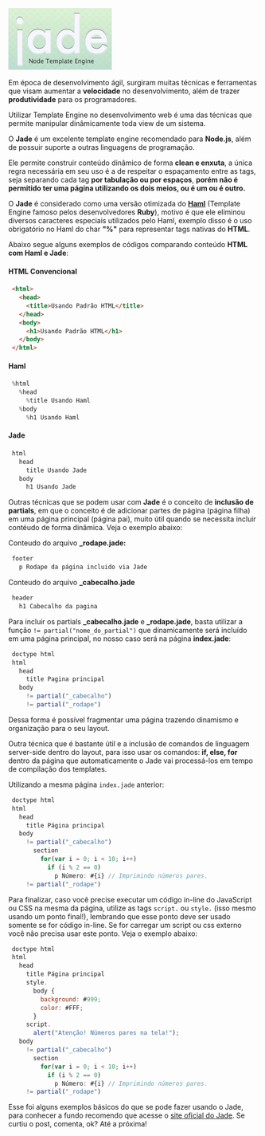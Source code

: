 ![Jade Template Engine](../images/jade-logo.jpg "Jade Template Engine")

Em época de desenvolvimento ágil, surgiram muitas técnicas e ferramentas que visam aumentar a **velocidade** no desenvolvimento, além de trazer **produtividade** para os programadores.

Utilizar Template Engine no desenvolvimento web é uma das técnicas que permite manipular dinâmicamente toda view de um sistema.

O **Jade** é um excelente template engine recomendado para **Node.js**, além de possuir suporte a outras linguagens de programação.

Ele permite construir conteúdo dinâmico de forma **clean e enxuta**, a única regra necessária em seu uso é a de respeitar o espaçamento entre as tags, seja separando cada tag **por tabulação ou por espaços**, **porém não é permitido ter uma página utilizando os dois meios, ou é um ou é outro.**

O **Jade** é considerado como uma versão otimizada do **[Haml](http://haml-lang.com/ "Haml Site Oficial")** (Template Engine famoso pelos desenvolvedores **Ruby**), motivo é que ele eliminou diversos caracteres especiais utilizados pelo Haml, exemplo disso é o uso obrigatório no Haml do char **"%"** para representar tags nativas do **HTML**.

Abaixo segue alguns exemplos de códigos comparando conteúdo **HTML com Haml e Jade**:

#### HTML Convencional

``` html
 <html>
   <head>
     <title>Usando Padrão HTML</title>
   </head>
   <body>
     <h1>Usando Padrão HTML</h1>
   </body>
 </html>
``` 

#### Haml

``` javascript
 %html
   %head
     %title Usando Haml
   %body
     %h1 Usando Haml
``` 

#### Jade

``` javascript
 html
   head
     title Usando Jade
   body
     h1 Usando Jade
``` 

Outras técnicas que se podem usar com **Jade** é o conceito de **inclusão de partials**, em que o conceito é de adicionar partes de página (página filha) em uma página principal (página pai), muito útil quando se necessita incluir contéudo de forma dinâmica. Veja o exemplo abaixo:

Conteudo do arquivo **_rodape.jade:**

``` javascript
 footer
   p Rodape da página incluido via Jade
``` 

Conteudo do arquivo **_cabecalho.jade**

``` javascript
 header
   h1 Cabecalho da pagina
``` 

Para incluir os partials **_cabecalho.jade** e **_rodape.jade**, basta utilizar a função `!= partial("nome_do_partial")` que dinamicamente será incluído em uma página principal, no nosso caso será na página **index.jade**:

``` javascript
 doctype html
 html
   head
     title Pagina principal
   body
     != partial("_cabecalho")
     != partial("_rodape")
``` 

Dessa forma é possível fragmentar uma página trazendo dinamismo e organização para o seu layout.

Outra técnica que é bastante útil e a inclusão de comandos de linguagem server-side dentro do layout, para isso usar os comandos: **if, else, for** dentro da página que automaticamente o Jade vai processá-los em tempo de compilação dos templates.

Utilizando a mesma página `index.jade` anterior:

``` javascript
 doctype html
 html
   head
     title Página principal
   body
     != partial("_cabecalho")
       section
         for(var i = 0; i < 10; i++)
           if (i % 2 == 0)
             p Número: #{i} // Imprimindo números pares.
     != partial("_rodape")
``` 

Para finalizar, caso você precise executar um código in-line do JavaScript ou CSS na mesma da página, utilize as tags `script.` ou `style.` (isso mesmo usando um ponto final!), lembrando que esse ponto deve ser usado somente se for código in-line. Se for carregar um script ou css externo você não precisa usar este ponto. Veja o exemplo abaixo:

``` javascript
 doctype html
 html
   head
     title Página principal
     style.
       body {
         background: #999;
         color: #FFF;
       }
     script.
       alert("Atenção! Números pares na tela!");
   body
     != partial("_cabecalho")
       section
         for(var i = 0; i < 10; i++)
           if (i % 2 == 0)
             p Número: #{i} // Imprimindo números pares.
     != partial("_rodape")
``` 

Esse foi alguns exemplos básicos do que se pode fazer usando o Jade, para conhecer a fundo recomendo que acesse o [site oficial do Jade](http://jade-lang.com/ "Site oficial do Jade").
Se curtiu o post, comenta, ok? Até a próxima!